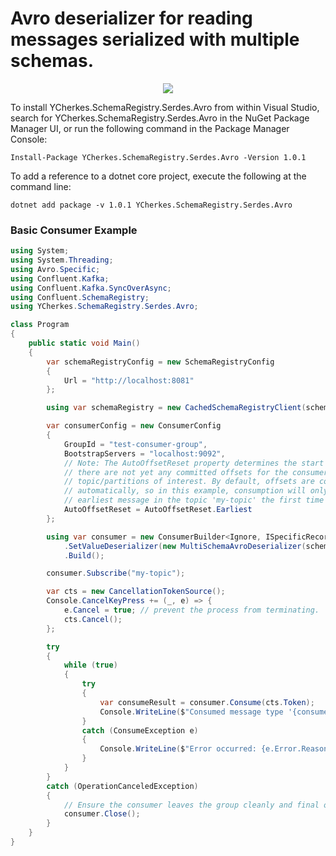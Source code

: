 Avro deserializer for reading messages serialized with multiple schemas.
===========================================================================================

<p align="center">
 <a href="https://www.nuget.org/packages/YCherkes.SchemaRegistry.Serdes.Avro"><img src="https://img.shields.io/badge/Nuget-v1.0.1-blue?logo=nuget"></a>
</p>

To install YCherkes.SchemaRegistry.Serdes.Avro from within Visual Studio, search for YCherkes.SchemaRegistry.Serdes.Avro in the NuGet Package Manager UI, or run the following command in the Package Manager Console:

```
Install-Package YCherkes.SchemaRegistry.Serdes.Avro -Version 1.0.1
```

To add a reference to a dotnet core project, execute the following at the command line:

```
dotnet add package -v 1.0.1 YCherkes.SchemaRegistry.Serdes.Avro
```


### Basic Consumer Example

```csharp
using System;
using System.Threading;
using Avro.Specific;
using Confluent.Kafka;
using Confluent.Kafka.SyncOverAsync;
using Confluent.SchemaRegistry;
using YCherkes.SchemaRegistry.Serdes.Avro;

class Program
{
    public static void Main()
    {
        var schemaRegistryConfig = new SchemaRegistryConfig
        {
            Url = "http://localhost:8081"            
        };

        using var schemaRegistry = new CachedSchemaRegistryClient(schemaRegistryConfig);

        var consumerConfig = new ConsumerConfig
        {
            GroupId = "test-consumer-group",
            BootstrapServers = "localhost:9092",
            // Note: The AutoOffsetReset property determines the start offset in the event
            // there are not yet any committed offsets for the consumer group for the
            // topic/partitions of interest. By default, offsets are committed
            // automatically, so in this example, consumption will only start from the
            // earliest message in the topic 'my-topic' the first time you run the program.
            AutoOffsetReset = AutoOffsetReset.Earliest
        };

        using var consumer = new ConsumerBuilder<Ignore, ISpecificRecord>(consumerConfig)
            .SetValueDeserializer(new MultiSchemaAvroDeserializer(schemaRegistry).AsSyncOverAsync())
            .Build();

        consumer.Subscribe("my-topic");

        var cts = new CancellationTokenSource();
        Console.CancelKeyPress += (_, e) => {
            e.Cancel = true; // prevent the process from terminating.
            cts.Cancel();
        };

        try
        {
            while (true)
            {
                try
                {
                    var consumeResult = consumer.Consume(cts.Token);
                    Console.WriteLine($"Consumed message type '{consumeResult.Message.Value?.GetType()}' at: '{consumeResult.TopicPartitionOffset}'.");
                }
                catch (ConsumeException e)
                {
                    Console.WriteLine($"Error occurred: {e.Error.Reason}");
                }
            }
        }
        catch (OperationCanceledException)
        {
            // Ensure the consumer leaves the group cleanly and final offsets are committed.
            consumer.Close();
        }
    }
}
```
